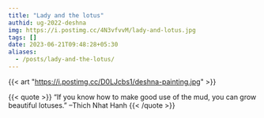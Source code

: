 ```yaml
---
title: "Lady and the lotus"
authid: ug-2022-deshna
img: https://i.postimg.cc/4N3vfvvM/lady-and-lotus.jpg
tags: []
date: 2023-06-21T09:48:28+05:30
aliases:
  - /posts/lady-and-the-lotus/
---
```


{{< art "https://i.postimg.cc/D0LJcbs1/deshna-painting.jpg" >}}

{{< quote >}}
“If you know how to make good use of the mud, you can grow beautiful lotuses.”
–Thich Nhat Hanh
{{< /quote >}}
